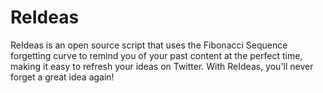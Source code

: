 # ReIdeas
ReIdeas is an open source script that uses the Fibonacci Sequence forgetting curve to remind you of your past content at the perfect time, making it easy to refresh your ideas on Twitter. With ReIdeas, you'll never forget a great idea again!
